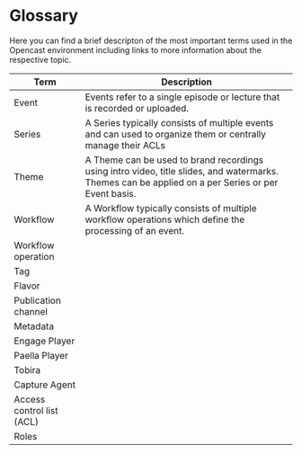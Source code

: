 Glossary
============================================================

Here you can find a brief descripton of the most important terms used in the Opencast environment including links to more information about the respective topic.


|            Term           |                                           Description                                                                                              |
|---------------------------|----------------------------------------------------------------------------------------------------------------------------------------------------|
| Event                     | Events refer to a single episode or lecture that is recorded or uploaded.                                                                          |
| Series                    | A Series typically consists of multiple events and can used to organize them or centrally manage their ACLs                                        |
| Theme                     | A Theme can be used to brand recordings using intro video, title slides, and watermarks. Themes can be applied on a per Series or per Event basis. |
| Workflow                  | A Workflow typically consists of multiple workflow operations which define the processing of an event.                                             |
| Workflow operation        |                                                                                                                                                    |
| Tag                       |                                                                                                                                                    |
| Flavor                    |                                                                                                                                                    |
| Publication channel       |                                                                                                                                                    |
| Metadata                  |                                                                                                                                                    |
| Engage Player             |                                                                                                                                                    |
| Paella Player             |                                                                                                                                                    |
| Tobira                    |                                                                                                                                                    |
| Capture Agent             |                                                                                                                                                    |
| Access control list (ACL) |                                                                                                                                                    |
| Roles                     |                                                                                                                                                    |

<!--
Liste:

Event
Series
Theme

Workflow
Workflow operation
Tag
Flavor
Publication channel
Metadata

Engage Player
Paella Player
Tobira

Capture Agent





  -->
